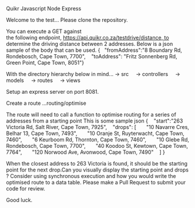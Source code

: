 Quikr Javascript Node Express



Welcome to the test...
Please clone the repository.

You can execute a GET against the following endpoint, https://api.quikr.co.za/testdrive/distance, to determine the driving distance between 2 addresses. Below is a json sample of the body that can be used.
{   "fromAddress":"8 Boundary Rd, Rondebosch, Cape Town, 7700",    "toAddress": "Fritz Sonnenberg Rd, Green Point, Cape Town, 8051"}

With the directory hierarchy below in mind...
-> src     -> controllers     -> models     -> routes     -> views

Setup an express server on port 8081.

Create a route ...routing/optimise

The route will need to call a function to optimise routing for a series of addresses from a starting point
This is some sample json {    "start":"263 Victoria Rd, Salt River, Cape Town, 7925",    "drops": [       "10 Navarre Cres, Belhar 13, Cape Town, 7493",       "10 Oranje St, Ruyterwacht, Cape Town, 7460",       "6 Keurboom Rd, Thornton, Cape Town, 7460",       "10 Glebe Rd, Rondebosch, Cape Town, 7700",       "40 Koodoo St, Kewtown, Cape Town, 7764",       "120 Norwood Ave, Avonwood, Cape Town, 7490"    ] }

When the closest address to 263 Victoria is found, it should be the starting point for the next drop.Can you visually display the starting point and drops ?
Consider using synchronous execution and how you would write the optimised route to a data table.
Please make a Pull Request to submit your code for review.

Good luck.
